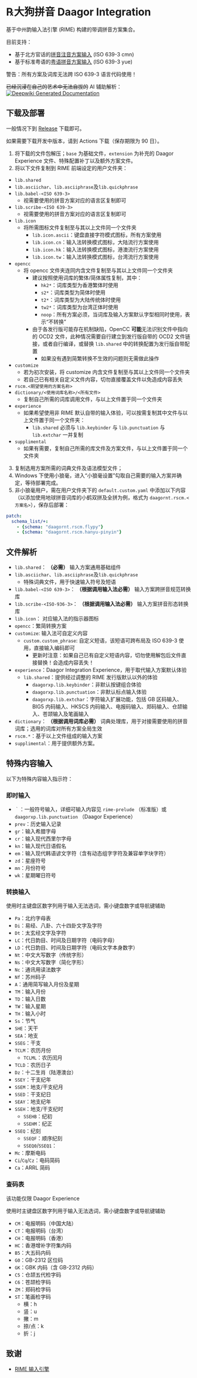 # ℞大狗拼音 Daagor Integration

基于中州韵输入法引擎 (RIME) 构建的带调拼音方案集合。

目前支持：
- 基于北方官话的[拼音注音方案输入](lang-cmn-pan/README-cmn-pan.md) (ISO 639-3 cmn)
- 基于标准粤语的[粤语拼音方案输入](lang-yue-yyef/README-yue-yyef.md) (ISO 639-3 yue)

警告：所有方案及词库无法跨 ISO 639-3 语言代码使用！

~~已经沉浸在自己的艺术中无法自拔的~~ AI 辅助解析： [![Deepwiki Generated Documentation](https://deepwiki.com/badge.svg)](https://deepwiki.com/KobeArthurScofield/rime-daagor-integration)

## 下载及部署

一般情况下到 [Release](releases/latest) 下载即可。

如果需要下载开发中版本，请到 Actions 下载（保存期限为 90 日）。

1. 将下载的文件包解压；`base` 为基础文件，`extension` 为补充的 Daagor Experience 文件、特殊配置补丁以及额外方案文件。
2. 将以下文件复制到 RIME 前端设定的用户文件夹：

  * `lib.shared`
  * `lib.asciichar`、`lib.asciiphrase`及`lib.quickphrase`
  * `lib.babel-<ISO 639-3>`
    * 视需要使用的拼音方案对应的语言区复制即可
  * `lib.scribe-<ISO 639-3>`
    * 视需要使用的拼音方案对应的语言区复制即可
  * `lib.icon`
    * 将所需图标文件复制至与其以上文件同一个文件夹
      * `lib.icon.ascii`：键盘直接字符模式图标，所有方案使用
      * `lib.icon.cn`：输入法转换模式图标，大陆流行方案使用
      * `lib.icon.hk`：输入法转换模式图标，港澳流行方案使用
      * `lib.icon.tw`：输入法转换模式图标，台湾流行方案使用
  * `opencc`
    * 将 opencc 文件夹连同内含文件复制至与其以上文件同一个文件夹
      * 建议按照使用词库的繁体/简体属性复制，其中：
        * `hk2*`：词库类型为香港繁体时使用
        * `s2*`：词库类型为简体时使用
        * `t2*`：词库类型为大陆传统体时使用
        * `tw2*`：词库类型为台湾正体时使用
        * `noop`：所有方案必须，当词库及输入方案默认字型相同时使用，表示“不转换”
      * 由于各发行版可能存在机制缺陷，OpenCC **可能**无法识别文件中指向的 OCD2 文件，此种情况需要自行建立到发行版自带的 OCD2 文件链接，或者自行编译，或替换 `lib.shared` 中的转换配置为发行版自带配置
        * 如果没有遇到简繁转换不生效的问题则无需做此操作
  * `customize`
    * 若为初次安装，将 customize 内含文件复制至与其以上文件同一个文件夹
    * 若自己已有相关自定义文件内容，切勿直接覆盖文件以免造成内容丢失
  * `rscm.<期望使用的方案名称>`
  * `dictionary/<使用词库名称>/<所有文件>`
    * 复制自己所需的词库调用文件，与以上文件置于同一个文件夹
  * `experience`
    * 如果希望使用非 RIME 默认自带的输入体验，可以按需复制其中文件与以上文件置于同一个文件夹：
      * `lib.shared` 必须与 `lib.keybinder` 与 `lib.punctuation` 与 `lib.extchar` 一并复制
  * `supplimental`
    * 如果有需要，复制自己所需的库文件及方案文件，与以上文件置于同一个文件夹

3. 复制选用方案所需的词典文件及语法模型文件；
4. Windows 下使用小狼毫，进入“小狼毫设置”勾取自己需要的输入方案并确定，等待部署完成。
5. 非小狼毫用户，需在用户文件夹下的 `default.custom.yaml` 中添加以下内容（以添加使用地球拼音词库的小鹤双拼及全拼为例，格式为 `daagornt.rscm.<方案名>`），保存后部署：
``` yaml
patch:
  schema_list/+:
    - {schema: "daagornt.rscm.flypy"}
    - {schema: "daagornt.rscm.hanyu-pinyin"}
```

## 文件解析

- `lib.shared`： **（必需）** 输入方案通用基础组件
- `lib.asciichar`、`lib.asciiphrase`及`lib.quickphrase`
  - 特殊词典文件，用于快速输入符号及短语
- `lib.babel-<ISO 639-3>`： **（根据调用输入法必需）** 输入方案跨拼音规范转换库
- `lib.scribe-<ISO-936-3>`： **（根据调用输入法必需）** 输入方案拼音形态转换库
- `lib.icon`： 对应输入法的指示器图标
- `opencc`：繁简转换方案
- `customize`: 输入法可自定义内容
  - `custom.custom_phrase`: 自定义短语，该短语可跨布局及 ISO 639-3 使用，直接输入编码即可
    - 更新时注意：如果自己已有自定义短语内容，切勿使用解包后文件直接替换！会造成内容丢失！
- `experience`：Daagor Integration Experience，用于取代输入方案默认体验
  - `lib.shared`：提供经过调整的 RIME 发行版默认以外的体验
    - `daagorxp.lib.keybinder`：非默认按键组合体验
    - `daagorxp.lib.punctuation`：非默认标点输入体验
    - `daagorxp.lib.extchar`：字符输入扩展功能，包括 GB 区码输入、BIG5 内码输入、HKSCS 内码输入、电报码输入、郑码输入、仓颉输入、苍颉输入及笔画输入
- `dictionary`： **（根据调用词库必需）** 词典处理库，用于对接需要使用的拼音词库；选用的词库对所有方案全局生效
- `rscm.*`：基于以上文件组成的输入方案
- `supplimental`：用于提供额外方案。

## 特殊内容输入

以下为特殊内容输入指示符：

### 即时输入

- `｀`：一般符号输入，详细可输入内容见 `rime-prelude` （标准版）或 `daagorxp.lib.punctuation` （Daagor Experience）
- `prev`：历史输入记录
- `gr`：输入希腊字母
- `cr`：输入现代西里尔字母
- `kn`：输入现代日语假名
- `em`：输入现代韩语谚文字符（含有动态组字字符及兼容单字块字符）
- `zd`：星座符号
- `mn`：月份符号
- `wk`：星期曜日符号

### 转换输入

使用时主键盘区数字列用于输入无法选词，需小键盘数字或导航键辅助

- `Pa`：北约字母表
- `Di`：易经、八卦、六十四卦文字及字符
- `Dt`：太玄经文字及字符
- `LC`：代日韵目、时间及日期字符（电码字母）
- `LD`：代日韵目、时间及日期字符（电码文字本身数字）
- `Nt`：中文大写数字（传统字形）
- `Ns`：中文大写数字（简化字形）
- `Nc`：通讯用读法数字
- `Nf`：苏州码子
- `A`：通用简写输入月份及星期
- `TM`：输入月份
- `TD`：输入日数
- `TW`：输入星期
- `TH`：输入小时
- `Ss`：节气
- `SHE`：天干
- `SEA`：地支
- `SSEG`：干支
- `TCLM`：农历月份
  - `TCLML`：农历闰月
- `TCLD`：农历日子
- `Dz`：十二生肖（陆港澳台）
- `SSEY`：干支纪年
- `SSEM`：地支/干支纪月
- `SSED`：干支纪日
- `SEAY`：地支纪年
- `SSEH`：地支/干支纪时
  - `SSEHB`：纪初
  - `SSEHM`：纪正
- `SSEQ`：纪刻
  - `SSEQF`：顺序纪刻
  - `SSEQ0`/`SSEQ1`：
- `Mc`：摩斯电码
- `Ci`/`Cq`/`Cz`：电码简码
- `Ca`：ARRL 简码

### 查码表

该功能仅限 Daagor Experience

使用时主键盘区数字列用于输入无法选词，需小键盘数字或导航键辅助

- `CM`：电报明码（中国大陆）
- `CT`：电报明码（台湾）
- `CH`：电报明码（香港）
- `HC`：香港增补字符集内码
- `B5`：大五码内码
- `G0`：GB-2312 区位码
- `GK`：GBK 内码（含 GB-2312 内码）
- `C5`：仓颉五代检字码
- `C6`：苍颉检字码
- `ZM`：郑码检字码
- `ST`：笔画检字码
  - 横：h
  - 竖：u
  - 撇：m
  - 捺/点：k
  - 折：j

## 致谢

- [RIME 输入引擎](https://github.com/rime)
